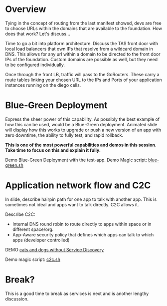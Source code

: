 # Overview
Tying in the concept of routing from the last manifest showed, devs are free to choose URLs within the domains that are available to the foundation.  How does that work?  Let's discuss...

Time to go a bit into platform architecture.  Discuss the TAS front door with local load balancers that own IPs that resolve from a wildcard domain in DNS. This allows for any url within a domain to be directed to the front door IPs of the foundation.  Custom domains are possible as well, but they need to be configured individually.

Once through the front LB, traffic will pass to the GoRouters.  These carry a route tables linking your chosen URL to the IPs and Ports of your application instances running on the diego cells.

# Blue-Green Deployment
Express the sheer power of this capability.  As possibly the best example of how this can be used, would be a Blue-Green deployment.  Animated slide will display how this works to upgrade or push a new version of an app with zero downtime, the ability to fully test, and rapid rollback.

**This is one of the most powerful capabilities and demos in this session.  Take time to focus on this and explain it fully.**

Demo Blue-Green Deployment with the test-app.  Demo Magic script: [blue-green.sh](./blue-green.sh)

# Application network flow and C2C
In slide, describe hairpin path for one app to talk with another app.  This is sometimes not ideal and apps want to talk directly.  C2C allows it.

Describe C2C:
* Internal DNS round robin to route directly to apps within space or in different space/org.
* App-Aware security policy that defines which apps can talk to which apps (developer controlled)

DEMO [cats and dogs without Service Discovery](https://github.com/cloudfoundry-attic/cf-networking-examples/blob/master/docs/c2c-no-service-discovery.md)

Demo magic script: [c2c.sh](./c2c.sh)

# Break?
This is a good time to break as services is next and is another lengthy discussion.